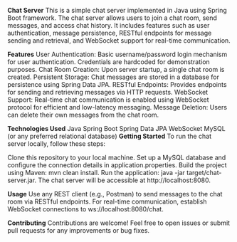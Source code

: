 **Chat Server**
This is a simple chat server implemented in Java using Spring Boot framework. The chat server allows users to join a chat room, send messages, and access chat history. 
It includes features such as user authentication, message persistence, RESTful endpoints for message sending and retrieval, and WebSocket support for real-time communication.

**Features**
User Authentication: Basic username/password login mechanism for user authentication. Credentials are hardcoded for demonstration purposes.
Chat Room Creation: Upon server startup, a single chat room is created.
Persistent Storage: Chat messages are stored in a database for persistence using Spring Data JPA.
RESTful Endpoints: Provides endpoints for sending and retrieving messages via HTTP requests.
WebSocket Support: Real-time chat communication is enabled using WebSocket protocol for efficient and low-latency messaging.
Message Deletion: Users can delete their own messages from the chat room.

**Technologies Used**
Java
Spring Boot
Spring Data JPA
WebSocket
MySQL (or any preferred relational database)
**Getting Started**
To run the chat server locally, follow these steps:

Clone this repository to your local machine.
Set up a MySQL database and configure the connection details in application.properties.
Build the project using Maven: mvn clean install.
Run the application: java -jar target/chat-server.jar.
The chat server will be accessible at http://localhost:8080.

**Usage**
Use any REST client (e.g., Postman) to send messages to the chat room via RESTful endpoints.
For real-time communication, establish WebSocket connections to ws://localhost:8080/chat.

**Contributing**
Contributions are welcome! Feel free to open issues or submit pull requests for any improvements or bug fixes.
